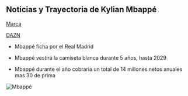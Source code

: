 ## Noticias y Trayectoria de Kylian Mbappé

[Marca](https://www.marca.com/futbol/real-madrid/2024/02/19/65d28546268e3ebb6e8b4575.html)

[DAZN](https://www.dazn.com/es-ES/news/f%C3%BAtbol/fichaje-kylian-mbappe-real-madrid-cuanto-dinero-cuesta-salario-precio-edad-anos-contrato-como-donde-juega-por-que-se-va-psg/rut8vzaifjfz1pfve4uvwb1qr)

- Mbappé ficha por el Real Madrid
  
- Mbappé vestirá la camiseta blanca durante 5 años, hasta 2029
  
- Mbappé durante el año cobraria un total de 14 millones netos anuales mas 30 de prima



![Mbappé](https://i0.wp.com/nuevodiario-assets.s3.us-east-2.amazonaws.com/wp-content/uploads/2024/06/03100842/WhatsApp-Image-2024-06-03-at-1.50.07-PM.jpeg?fit=1176%2C1345&quality=100&ssl=1)





